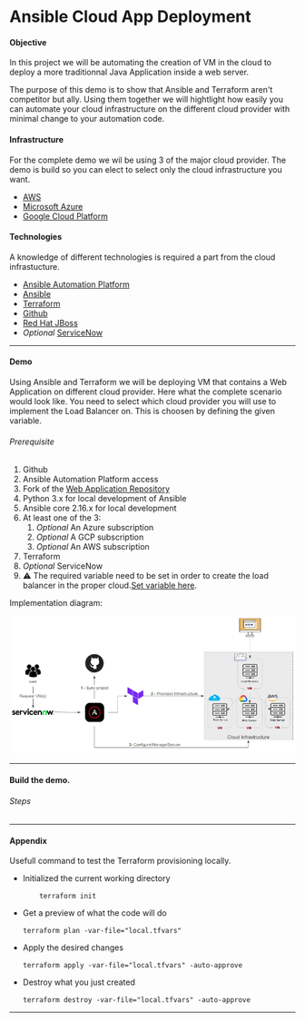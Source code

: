 # Ansible Cloud App Deployment

#### Objective

In this project we will be automating the creation of VM in the cloud to deploy a more traditionnal Java Application inside a web server. 

The purpose of this demo is to show that Ansible and Terraform aren't competitor but ally. Using them together we will hightlight how easily you can automate your cloud infrastructure on the different cloud provider with minimal change to your automation code.


#### Infrastructure
For the complete demo we wil be using 3 of the major cloud provider. The demo is build so you can elect to select only the cloud infrastructure you want.

* [AWS](https://aws.amazon.com/)
* [Microsoft Azure](https://azure.microsoft.com/en-ca)
* [Google Cloud Platform](https://cloud.google.com/)

#### Technologies
A knowledge of different technologies is required a part from the cloud infrastucture.

* [Ansible Automation Platform](https://www.redhat.com/en/technologies/management/ansible)
* [Ansible](https://www.ansible.com/)
* [Terraform](https://www.terraform.io/)
* [Github](https://github.com/)
* [Red Hat JBoss]()
* _Optional_ [ServiceNow](https://www.servicenow.com/)

---
#### Demo

Using Ansible and Terraform we will be deploying VM that contains a Web Application on different cloud provider. Here what the complete scenario would look like. You need to select which cloud provider you will use to implement the Load Balancer on. This is choosen by defining the given variable.

###### Prerequisite
1. Github 
1. Ansible Automation Platform access
1. Fork of the [Web Application Repository]()
1. Python 3.x for local development of Ansible
1. Ansible core 2.16.x for local development
1. At least one of the 3:
    1. _Optional_ An Azure subscription 
    1. _Optional_ A GCP subscription 
    1. _Optional_ An AWS subscription 
1. Terraform
1. _Optional_ ServiceNow 
1. :warning: The required variable need to be set in order to create the load balancer in the proper cloud.[Set variable here]().

Implementation diagram:

![architecture diagram](docs/images/infra.png)

---

#### Build the demo.

###### Steps


---

#### Appendix

Usefull command to test the Terraform provisioning locally.

* Initialized the current working directory
    ```
        terraform init
    ```
* Get a preview of what the code will do
    ```
    terraform plan -var-file="local.tfvars"
    ```
* Apply the desired changes
    ```
    terraform apply -var-file="local.tfvars" -auto-approve
    ```
* Destroy what you just created
    ```
    terraform destroy -var-file="local.tfvars" -auto-approve
    ```

---